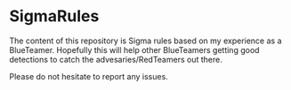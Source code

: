 # SigmaRules #  
  
The content of this repository is Sigma rules based on my experience as a BlueTeamer. Hopefully this will help other BlueTeamers getting good detections to catch the advesaries/RedTeamers out there.  
  
Please do not hesitate to report any issues.
